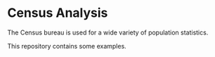 # Census Analysis

The Census bureau is used for a wide variety of population statistics.

This repository contains some examples.